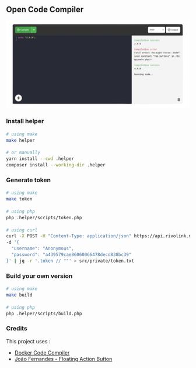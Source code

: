 ## Open Code Compiler

<p align="center">
    <img src="./screenshot.png"/>
</p>

### Install helper
```sh
# using make
make helper

# or manually
yarn install --cwd .helper
composer install --working-dir .helper
```

### Generate token
```sh
# using make
make token

# using php
php .helper/scripts/token.php

# using curl
curl -X POST -H "Content-Type: application/json" https://api.rivolink.mg/api/auth \
-d '{
  "username": "Anonymous",
  "password": "a439579cae86060066478decd838bc39"
}' | jq -r '.token // ""' > src/private/token.txt
```

### Build your own version
```sh
# using make
make build

# using php
php .helper/scripts/build.php
```

### Credits
This project uses :
- [Docker Code Compiler](https://github.com/RivoLink/docker-code-compiler)
- [João Fernandes - Floating Action Button](https://codepen.io/joaofnds/full/aBMLXj)
